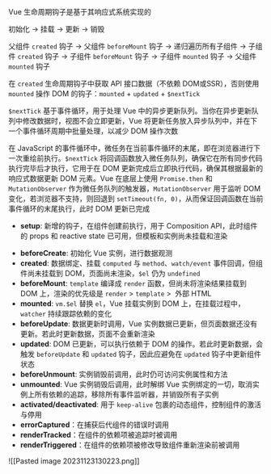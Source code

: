 Vue 生命周期钩子是基于其响应式系统实现的

初始化 -> 挂载 -> 更新 -> 销毁

父组件 `created` 钩子 -> 父组件 `beforeMount` 钩子 -> 递归遍历所有子组件 -> 子组件 `created` 钩子 -> 子组件 `beforeMount` 钩子 -> 子组件 `mounted` 钩子 -> 父组件 `mounted` 钩子

在 `created` 生命周期钩子中获取 API 接口数据（不依赖 DOM或SSR），否则使用 `mounted`
操作 DOM 的钩子：`mounted` + `updated` + `$nextTick`

`$nextTick` 基于事件循环，用于处理 Vue 中的异步更新队列。当你在异步更新队列中修改数据时，视图不会立即更新，Vue 将更新任务放入异步队列中，并在下一个事件循环周期中批量处理，以减少 DOM 操作次数

在 JavaScript 的事件循环中，微任务在当前事件循环的末尾，即在浏览器进行下一次重绘前执行。`$nextTick` 将回调函数放入微任务队列，确保它在所有同步代码执行完毕后才执行，它用于在 DOM 更新完成后立即执行代码，确保其根据最新的响应式数据更新 DOM 元素。Vue 在底层上使用 `Promise.then` 和 `MutationObserver` 作为微任务队列的触发器，`MutationObserver` 用于监听 DOM 变化，若浏览器不支持，则回退到 `setTimeout(fn, 0)`，从而保证回调函数在当前事件循环的末尾执行，此时 DOM 更新已完成

- **setup**: 新增的钩子，在组件创建前执行，用于 Composition API，此时组件的 props 和 reactive state 已可用，但模板和实例尚未挂载和渲染
* **beforeCreate**: 初始化 Vue 实例，进行数据观测
* **created**: 数据绑定、挂载 `computed` 与 `method`、`watch/event` 事件回调，但组件尚未挂载到 DOM，页面尚未渲染，`$el` 仍为 `undefined`
* **beforeMount**: `template` 编译成 `render` 函数，但尚未将渲染结果挂载到 DOM 上，渲染的优先级是 `render` > `template` >  外部 HTML
* **mounted**: `vm.$el` 替换 `el`，Vue 挂载实例到 DOM 上，在挂载过程中，`watcher` 持续跟踪依赖的变化
* **beforeUpdate**: 数据更新时调用，Vue 实例数据已更新，但页面数据还没有更新。若此时更新数据，页面不会重新渲染
* **updated**: DOM 已更新，可以执行依赖于 DOM 的操作。若此时更新数据，会触发 `beforeUpdate` 和 `updated` 钩子，因此应避免在 `updated` 钩子中更新组件状态
* **beforeUnmount**: 实例销毁前调用，此时仍可访问实例属性和方法
* **unmounted**: Vue 实例销毁后调用，此时解绑 Vue 实例绑定的一切，取消实例上所有依赖的追踪，移除所有事件监听器，并销毁所有子实例
* **activated/deactivated**: 用于 `keep-alive` 包裹的动态组件，控制组件的激活与停用
* **errorCaptured**：在捕获后代组件的错误时调用
* **renderTracked**：在组件的依赖项被追踪时被调用
* **renderTriggered**：在组件的依赖项被修改导致组件重新渲染前被调用

![[Pasted image 20231123130223.png]]
